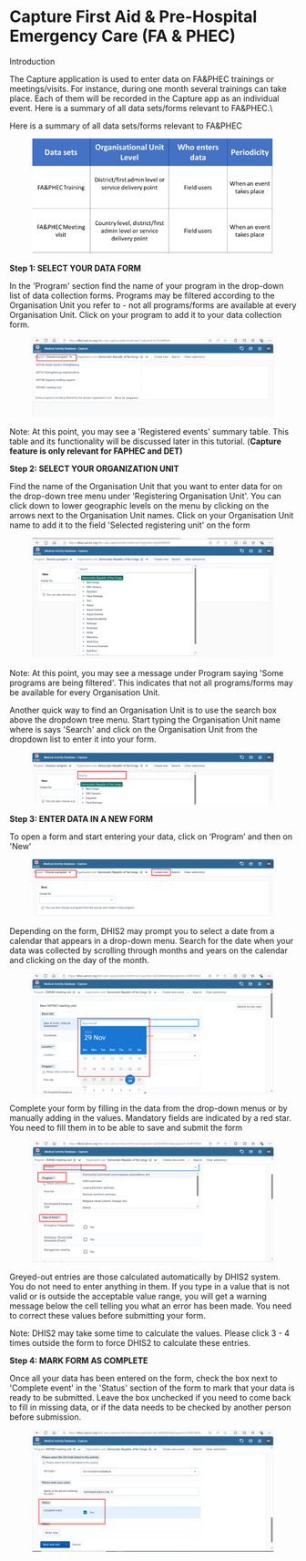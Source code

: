 # Capture First Aid & Pre-Hospital Emergency Care (FA & PHEC)

Introduction

The Capture application is used to enter data on FA\&PHEC trainings or meetings/visits. For instance, during one month several trainings can take place. Each of them will be recorded in the Capture app as an individual event. Here is a summary of all data sets/forms relevant to FA\&PHEC.\


Here is a summary of all data sets/forms relevant to FA\&PHEC

<figure><img src="../../.gitbook/assets/image (11) (2).png" alt=""><figcaption></figcaption></figure>

**Step 1: SELECT YOUR DATA FORM**

In the 'Program' section find the name of your program in the drop-down list of data collection forms. Programs may be filtered according to the Organisation Unit you refer to - not all programs/forms are available at every Organisation Unit. Click on your program to add it to your data collection form.

<figure><img src="../../.gitbook/assets/image (99).png" alt=""><figcaption></figcaption></figure>

Note: At this point, you may see a 'Registered events' summary table. This table and its functionality will be discussed later in this tutorial. (**Capture feature is only relevant for FAPHEC and DET)**

**Step 2: SELECT YOUR ORGANIZATION UNIT**

Find the name of the Organisation Unit that you want to enter data for on the drop-down tree menu under 'Registering Organisation Unit'. You can click down to lower geographic levels on the menu by clicking on the arrows next to the Organisation Unit names. Click on your Organisation Unit name to add it to the field 'Selected registering unit' on the form

<figure><img src="../../.gitbook/assets/image (101).png" alt=""><figcaption></figcaption></figure>

Note: At this point, you may see a message under Program saying 'Some programs are being filtered'. This indicates that not all programs/forms may be available for every Organisation Unit.

Another quick way to find an Organisation Unit is to use the search box above the dropdown tree menu. Start typing the Organisation Unit name where is says 'Search' and click on the Organisation Unit from the dropdown list to enter it into your form.

<figure><img src="../../.gitbook/assets/image (102).png" alt=""><figcaption></figcaption></figure>

**Step 3: ENTER DATA IN A NEW FORM**

To open a form and start entering your data, click on ‘Program’ and then on 'New'

<figure><img src="../../.gitbook/assets/image (103).png" alt=""><figcaption></figcaption></figure>

Depending on the form, DHIS2 may prompt you to select a date from a calendar that appears in a drop-down menu. Search for the date when your data was collected by scrolling through months and years on the calendar and clicking on the day of the month.

<figure><img src="../../.gitbook/assets/image (104).png" alt=""><figcaption></figcaption></figure>

Complete your form by filling in the data from the drop-down menus or by manually adding in the values. Mandatory fields are indicated by a red star. You need to fill them in to be able to save and submit the form

<figure><img src="../../.gitbook/assets/image (105).png" alt=""><figcaption></figcaption></figure>

Greyed-out entries are those calculated automatically by DHIS2 system. You do not need to enter anything in them. If you type in a value that is not valid or is outside the acceptable value range, you will get a warning message below the cell telling you what an error has been made. You need to correct these values before submitting your form.&#x20;

Note: DHIS2 may take some time to calculate the values. Please click 3 - 4 times outside the form to force DHIS2 to calculate these entries.



**Step 4: MARK FORM AS COMPLETE**

Once all your data has been entered on the form, check the box next to 'Complete event' in the 'Status' section of the form to mark that your data is ready to be submitted. Leave the box unchecked if you need to come back to fill in missing data, or if the data needs to be checked by another person before submission.

<figure><img src="../../.gitbook/assets/image (106).png" alt=""><figcaption></figcaption></figure>
